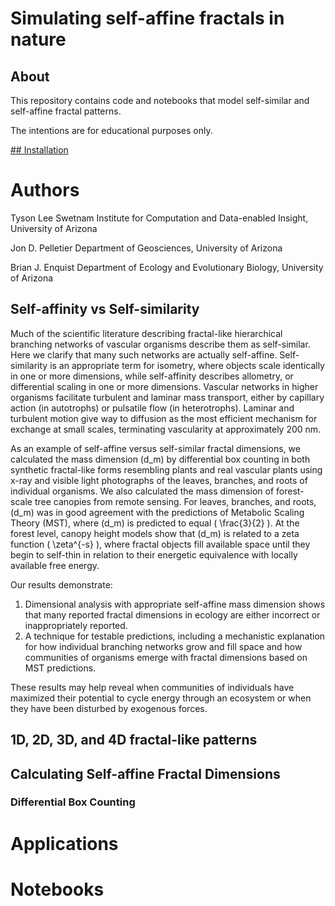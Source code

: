 # Simulating self-affine fractals in nature

## About

This repository contains code and notebooks that model self-similar and self-affine fractal patterns.

The intentions are for educational purposes only.

[## Installation](installation.md)

# Authors

Tyson Lee Swetnam Institute for Computation and Data-enabled Insight, University of Arizona

Jon D. Pelletier Department of Geosciences, University of Arizona


Brian J. Enquist Department of Ecology and Evolutionary Biology, University of Arizona

## Self-affinity vs Self-similarity

Much of the scientific literature describing fractal-like hierarchical branching networks of vascular organisms describe them as self-similar. Here we clarify that many such networks are actually self-affine. Self-similarity is an appropriate term for isometry, where objects scale identically in one or more dimensions, while self-affinity describes allometry, or differential scaling in one or more dimensions. Vascular networks in higher organisms facilitate turbulent and laminar mass transport, either by capillary action (in autotrophs) or pulsatile flow (in heterotrophs). Laminar and turbulent motion give way to diffusion as the most efficient mechanism for exchange at small scales, terminating vascularity at approximately 200 nm.

As an example of self-affine versus self-similar fractal dimensions, we calculated the mass dimension \(d_m\) by differential box counting in both synthetic fractal-like forms resembling plants and real vascular plants using x-ray and visible light photographs of the leaves, branches, and roots of individual organisms. We also calculated the mass dimension of forest-scale tree canopies from remote sensing. For leaves, branches, and roots, \(d_m\) was in good agreement with the predictions of Metabolic Scaling Theory (MST), where \(d_m\) is predicted to equal \( \frac{3}{2} \). At the forest level, canopy height models show that \(d_m\) is related to a zeta function \( \zeta^{-s} \), where fractal objects fill available space until they begin to self-thin in relation to their energetic equivalence with locally available free energy.

Our results demonstrate:

1. Dimensional analysis with appropriate self-affine mass dimension shows that many reported fractal dimensions in ecology are either incorrect or inappropriately reported.
2. A technique for testable predictions, including a mechanistic explanation for how individual branching networks grow and fill space and how communities of organisms emerge with fractal dimensions based on MST predictions.

These results may help reveal when communities of individuals have maximized their potential to cycle energy through an ecosystem or when they have been disturbed by exogenous forces.

## 1D, 2D, 3D, and 4D fractal-like patterns

## Calculating Self-affine Fractal Dimensions 

### Differential Box Counting


# Applications


# Notebooks

